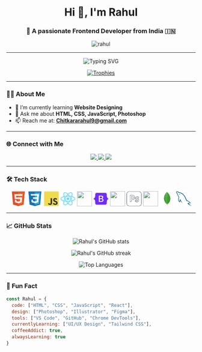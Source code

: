 <!-- Header Section -->
<h1 align="center">Hi 👋, I'm Rahul</h1>
<h3 align="center">🚀 A passionate Frontend Developer from India 🇮🇳</h3>

<p align="center">
  <img src="https://komarev.com/ghpvc/?username=rahul&label=Profile%20views&color=0e75b6&style=flat" alt="rahul" />
</p>

---

<!-- Animated Typing Section -->
<p align="center">
  <img src="https://readme-typing-svg.herokuapp.com?font=Fira+Code&size=22&duration=2000&pause=1000&color=00ADB5&center=true&vCenter=true&width=435&lines=Frontend+Developer;UI%2FUX+Enthusiast;Loves+Clean+Code;Always+Learning..." alt="Typing SVG" />
</p>

<!-- GitHub Trophies -->
<p align="center">
  <a href="https://github.com/ryo-ma/github-profile-trophy">
    <img src="https://github-profile-trophy.vercel.app/?username=rahul&theme=radical&margin-w=10&no-frame=true" alt="Trophies" />
  </a>
</p>

---

### 🙋‍♂️ About Me

- 🔭 I’m currently learning **Website Designing**
- 💬 Ask me about **HTML, CSS, JavaScript, Photoshop**
- 📫 Reach me at: **Chitkararahul9@gmail.com**

---

### 🌐 Connect with Me

<p align="center">
  <a href="https://linkedin.com/in/rahul chitkara" target="_blank">
    <img src="https://img.shields.io/badge/LinkedIn-0077B5.svg?style=for-the-badge&logo=linkedin&logoColor=white" />
  </a>
  <a href="https://fb.com/rahul chitkara" target="_blank">
    <img src="https://img.shields.io/badge/Facebook-1877F2.svg?style=for-the-badge&logo=facebook&logoColor=white" />
  </a>
  <a href="https://instagram.com/graphicdesigner_2001" target="_blank">
    <img src="https://img.shields.io/badge/Instagram-E4405F.svg?style=for-the-badge&logo=instagram&logoColor=white" />
  </a>
</p>

---

### 🛠️ Tech Stack

<p align="center">
  <img src="https://raw.githubusercontent.com/devicons/devicon/master/icons/html5/html5-original.svg" width="40" height="40" />
  <img src="https://raw.githubusercontent.com/devicons/devicon/master/icons/css3/css3-original.svg" width="40" height="40" />
  <img src="https://raw.githubusercontent.com/devicons/devicon/master/icons/javascript/javascript-original.svg" width="40" height="40" />
  <img src="https://raw.githubusercontent.com/devicons/devicon/master/icons/react/react-original.svg" width="40" height="40" />
  <img src="https://www.vectorlogo.zone/logos/tailwindcss/tailwindcss-icon.svg" width="40" height="40" />
  <img src="https://raw.githubusercontent.com/devicons/devicon/master/icons/bootstrap/bootstrap-plain.svg" width="40" height="40" />
  <img src="https://www.vectorlogo.zone/logos/figma/figma-icon.svg" width="40" height="40" />
  <img src="https://raw.githubusercontent.com/devicons/devicon/master/icons/photoshop/photoshop-line.svg" width="40" height="40" />
  <img src="https://www.vectorlogo.zone/logos/adobe_illustrator/adobe_illustrator-icon.svg" width="40" height="40" />
  <img src="https://raw.githubusercontent.com/devicons/devicon/master/icons/mongodb/mongodb-original.svg" width="40" height="40" />
  <img src="https://raw.githubusercontent.com/devicons/devicon/master/icons/mysql/mysql-original.svg" width="40" height="40" />
</p>

---

### 📈 GitHub Stats

<p align="center">
  <img src="https://github-readme-stats.vercel.app/api?username=rahul&show_icons=true&theme=tokyonight&hide_border=true" alt="Rahul's GitHub stats" />
</p>

<p align="center">
  <img src="https://github-readme-streak-stats.herokuapp.com/?user=rahul&theme=tokyonight&hide_border=true" alt="Rahul's GitHub streak" />
</p>

<p align="center">
  <img src="https://github-readme-stats.vercel.app/api/top-langs/?username=rahul&layout=compact&theme=tokyonight&hide_border=true" alt="Top Languages" />
</p>

---

### 🎯 Fun Fact

```javascript
const Rahul = {
  code: ["HTML", "CSS", "JavaScript", "React"],
  design: ["Photoshop", "Illustrator", "Figma"],
  tools: ["VS Code", "GitHub", "Chrome DevTools"],
  currentlyLearning: ["UI/UX Design", "Tailwind CSS"],
  coffeeAddict: true,
  alwaysLearning: true
}

